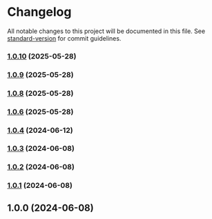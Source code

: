 # Changelog

All notable changes to this project will be documented in this file. See [standard-version](https://github.com/conventional-changelog/standard-version) for commit guidelines.

### [1.0.10](https://github.com/ykawase1011/eslint-config/compare/v1.0.9...v1.0.10) (2025-05-28)

### [1.0.9](https://github.com/ykawase1011/eslint-config/compare/v1.0.8...v1.0.9) (2025-05-28)

### [1.0.8](https://github.com/ykawase1011/eslint-config/compare/v1.0.6...v1.0.8) (2025-05-28)

### [1.0.6](https://github.com/ykawase1011/eslint-config/compare/v1.0.4...v1.0.6) (2025-05-28)

### [1.0.4](https://github.com/ykawase1011/eslint-config/compare/v1.0.3...v1.0.4) (2024-06-12)

### [1.0.3](https://github.com/ykawase1011/eslint-config/compare/v1.0.2...v1.0.3) (2024-06-08)

### [1.0.2](https://github.com/ykawase1011/eslint-config/compare/v1.0.1...v1.0.2) (2024-06-08)

### [1.0.1](https://github.com/ykawase1011/eslint-config/compare/v1.0.0...v1.0.1) (2024-06-08)

## 1.0.0 (2024-06-08)
